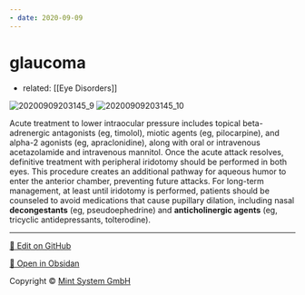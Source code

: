 ```yaml
---
- date: 2020-09-09
---
```


# glaucoma

- related: [[Eye Disorders]]

![20200909203145_9](https://photos.thisispiggy.com/file/wikiFiles/20200909203145_9.png)
![20200909203145_10](https://photos.thisispiggy.com/file/wikiFiles/20200909203145_10.png)

Acute treatment to lower intraocular pressure includes topical beta-adrenergic antagonists (eg, timolol), miotic agents (eg, pilocarpine), and alpha-2 agonists (eg, apraclonidine), along with oral or intravenous acetazolamide and intravenous mannitol.  Once the acute attack resolves, definitive treatment with peripheral iridotomy should be performed in both eyes.  This procedure creates an additional pathway for aqueous humor to enter the anterior chamber, preventing future attacks.  For long-term management, at least until iridotomy is performed, patients should be counseled to avoid medications that cause pupillary dilation, including nasal **decongestants** (eg, pseudoephedrine) and **anticholinergic agents** (eg, tricyclic antidepressants, tolterodine).


<hr>

[📝 Edit on GitHub](https://github.com/Mint-System/Knowledge/blob/master/glaucoma.md)

[📂 Open in Obsidan](obsidian://open?vault=Knowledge%20Mint%20System&file=glaucoma.md ':target=_self')

<footer>Copyright © <a href="https://www.mint-system.ch/">Mint System GmbH</a></footer>